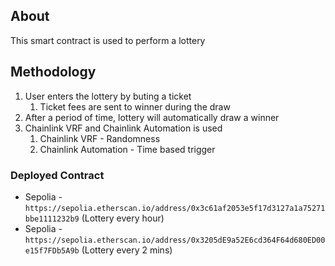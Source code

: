 ## About

This smart contract is used to perform a lottery

## Methodology

1. User enters the lottery by buting a ticket
   1. Ticket fees are sent to winner during the draw
2. After a period of time, lottery will automatically draw a winner
3. Chainlink VRF and Chainlink Automation is used
   1. Chainlink VRF - Randomness
   2. Chainlink Automation - Time based trigger

### Deployed Contract

- Sepolia - `https://sepolia.etherscan.io/address/0x3c61af2053e5f17d3127a1a75271bbe1111232b9` (Lottery every hour)
- Sepolia - `https://sepolia.etherscan.io/address/0x3205dE9a52E6cd364F64d680ED00e15f7FDb5A9b` (Lottery every 2 mins)
